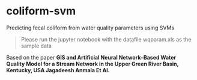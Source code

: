 # coliform-svm
Predicting fecal coliform from water quality parameters using SVMs
> Please run the jupyter notebook with the datafile wqparam.xls as the sample data

Based on the paper **GIS and Artificial Neural Network–Based Water Quality Model for a Stream Network in the Upper Green River Basin, Kentucky, USA Jagadeesh Anmala Et Al.**
